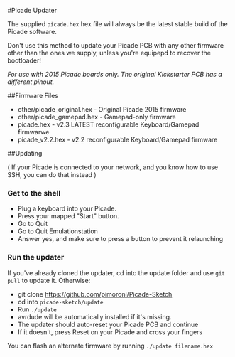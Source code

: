 #Picade Updater

The supplied `picade.hex` hex file will always be the latest stable build of the Picade software.

Don't use this method to update your Picade PCB with any other firmware other than the ones we supply, unless you're equipepd to recover the bootloader!

*For use with 2015 Picade boards only. The original Kickstarter PCB has a different pinout.*

 ##Firmware Files

* other/picade_original.hex - Original Picade 2015 firmware
* other/picade_gamepad.hex - Gamepad-only firmware
* picade.hex - v2.3 LATEST reconfigurable Keyboard/Gamepad firmwarwe
* picade_v2.2.hex - v2.2 reconfigurable Keyboard/Gamepad firmware

##Updating

( If your Picade is connected to your network, and you know how to use SSH, you can do that instead )

### Get to the shell

* Plug a keyboard into your Picade.
* Press your mapped "Start" button.
* Go to Quit
* Go to Quit Emulationstation
* Answer yes, and make sure to press a button to prevent it relaunching

### Run the updater

If you've already cloned the updater, cd into the update folder and use `git pull` to update it. Otherwise:

* git clone https://github.com/pimoroni/Picade-Sketch
* cd into `picade-sketch/update`
* Run `./update`
* avrdude will be automatically installed if it's missing.
* The updater should auto-reset your Picade PCB and continue
* If it doesn't, press Reset on your Picade and cross your fingers

You can flash an alternate firmware by running `./update filename.hex`